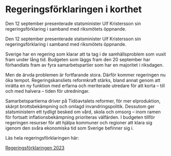 # Regeringsförklaringen i korthet

Den 12 september presenterade statsminister Ulf Kristersson sin regeringsförklaring i samband med riksmötets öppnande.

Den 12 september presenterade statsminister Ulf Kristersson sin regeringsförklaring i samband med riksmötets öppnande.

Sverige har en regering som klarar att ta tag i de samhällsproblem som vuxit fram under lång tid. Budgeten som läggs fram den 20 september har förhandlats fram av fyra samarbetspartier som har en majoritet i riksdagen.

Men de ärvda problemen är fortfarande stora. Därför kommer regeringen nu öka tempot. Regeringskansliets reformkraft stärks, bland annat genom att inrätta en ny funktion med erfarna och meriterade utredare för att korta – till och med halvera – tiden för utredningar.

Samarbetspartierna driver på Tidöavtalets reformer, för mer elproduktion, skärpt brottsbekämpning och omlagd invandringspolitik. Dessutom ger statsministern ett tydligt besked om vård, skola och omsorg – inom ramen för fortsatt inflationsbekämpning prioriteras välfärden. I budgeten tillför regeringen resurser för att hjälpa kommuner och regioner att klara sig igenom den svåra ekonomiska tid som Sverige befinner sig i.

Läs hela regeringsförklaringen här:

[Regeringsförklaringen 2023](/tal/2023/09/regeringsforklaringen-den-12-september-2023/)
